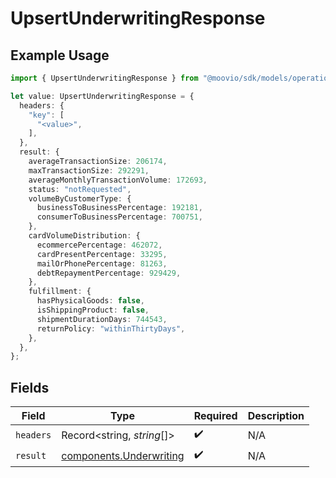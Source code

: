 # UpsertUnderwritingResponse

## Example Usage

```typescript
import { UpsertUnderwritingResponse } from "@moovio/sdk/models/operations";

let value: UpsertUnderwritingResponse = {
  headers: {
    "key": [
      "<value>",
    ],
  },
  result: {
    averageTransactionSize: 206174,
    maxTransactionSize: 292291,
    averageMonthlyTransactionVolume: 172693,
    status: "notRequested",
    volumeByCustomerType: {
      businessToBusinessPercentage: 192181,
      consumerToBusinessPercentage: 700751,
    },
    cardVolumeDistribution: {
      ecommercePercentage: 462072,
      cardPresentPercentage: 33295,
      mailOrPhonePercentage: 81263,
      debtRepaymentPercentage: 929429,
    },
    fulfillment: {
      hasPhysicalGoods: false,
      isShippingProduct: false,
      shipmentDurationDays: 744543,
      returnPolicy: "withinThirtyDays",
    },
  },
};
```

## Fields

| Field                                                              | Type                                                               | Required                                                           | Description                                                        |
| ------------------------------------------------------------------ | ------------------------------------------------------------------ | ------------------------------------------------------------------ | ------------------------------------------------------------------ |
| `headers`                                                          | Record<string, *string*[]>                                         | :heavy_check_mark:                                                 | N/A                                                                |
| `result`                                                           | [components.Underwriting](../../models/components/underwriting.md) | :heavy_check_mark:                                                 | N/A                                                                |